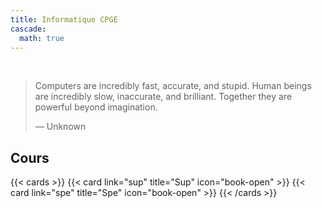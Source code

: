 ```yaml
---
title: Informatique CPGE
cascade:
  math: true
---
```


<br />

> Computers are incredibly fast, accurate, and stupid. Human beings are incredibly slow, inaccurate, and brilliant. Together they are powerful beyond imagination.
> 
> &mdash; Unknown

## Cours

{{< cards >}}
  {{< card link="sup" title="Sup" icon="book-open" >}}
  {{< card link="spe" title="Spe" icon="book-open" >}}
{{< /cards >}}

